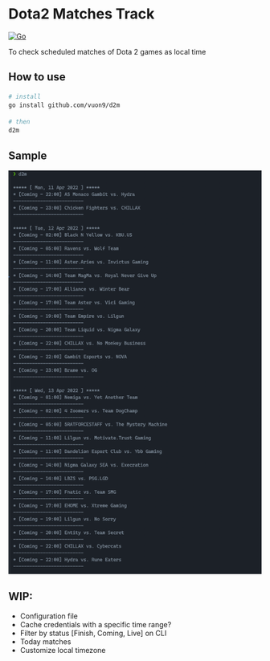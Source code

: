 # Dota2 Matches Track

[![Go](https://github.com/vuon9/d2m/actions/workflows/go.yml/badge.svg)](https://github.com/vuon9/d2m/actions/workflows/go.yml)

To check scheduled matches of Dota 2 games as local time

## How to use
```bash
# install
go install github.com/vuon9/d2m

# then
d2m
```

## Sample
![](./SAMPLE.png)

## WIP:
- Configuration file
- Cache credentials with a specific time range?
- Filter by status [Finish, Coming, Live] on CLI
- Today matches
- Customize local timezone